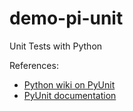 # demo-pi-unit
Unit Tests with Python

References:

- [Python wiki on PyUnit](https://wiki.python.org/moin/PyUnit)
- [PyUnit documentation](http://pyunit.sourceforge.net/pyunit.html)
